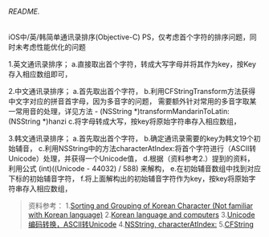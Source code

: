 ###### README.

iOS中/英/韩简单通讯录排序(Objective-C)
PS，仅考虑首个字符的排序问题，同时未考虑性能优化的问题

1.英文通讯录排序；
    a.直接取出首个字符，转成大写字母并将其作为key，按Key存入相应数组即可，

2.中文通讯录排序；
    a.首先取出首个字符，
    b.利用CFStringTransform方法获得中文字对应的拼音首字母，因为多音字的问题，
      需要额外针对常用的多音字取某一常用音的处理，详见方法 - (NSString *)transformMandarinToLatin:(NSString *)hanzi
    c.将字母转成大写，按key将原始字符串存入相应数组，

3.韩文通讯录排序；
    a.首先取出首个字符，
    b.确定通讯录需要的key为韩文19个初始辅音，
    c.利用NSString中的方法characterAtIndex:将首个字符进行（ASCII转Unicode）处理，并获得一个Unicode值，
    d.根据（资料参考2.）提到的资料， 利用公式 (int)((Unicode - 44032) / 588) 来解构，
    e.在初始辅音数组中找到对应下标的初始辅音字符，
    f.将上面解构出的初始辅音字符作为key，按key将原始字符串存入相应数组，

>资料参考：
1.[Sorting and Grouping of Korean Character (Not familiar with Korean language)](https://stackoverflow.com/questions/30702699/sorting-and-grouping-of-korean-character-not-familiar-with-korean-language)
2.[Korean language and computers](https://en.wikipedia.org/wiki/Korean_language_and_computers#Example)
3.[Unicode编码转换，ASCII转Unicode](http://tool.chinaz.com/Tools/Unicode.aspx)
4.[NSString, characterAtIndex:](https://developer.apple.com/documentation/foundation/nsstring/1414645-characteratindex)
5.[CFString](https://developer.apple.com/documentation/corefoundation/cfstring-rfh)

